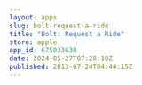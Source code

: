 ```yaml
---
layout: apps
slug: bolt-request-a-ride
title: "Bolt: Request a Ride"
store: apple
app_id: 675033630
date: 2024-05-27T07:28:10Z
published: 2013-07-24T04:44:15Z
---
```

